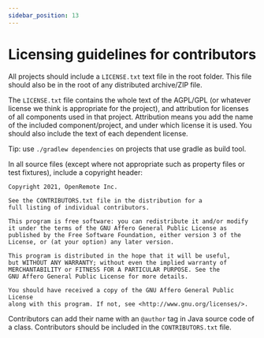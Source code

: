 ```yaml
---
sidebar_position: 13
---
```


# Licensing guidelines for contributors

All projects should include a `LICENSE.txt` text file in the root folder. This file should also be in the root of any distributed archive/ZIP file.

The `LICENSE.txt` file contains the whole text of the AGPL/GPL (or whatever license we think is appropriate for the project), and attribution for licenses of all components used in that project. Attribution means you add the name of the included component/project, and under which license it is used. You should also include the text of each dependent license.

Tip: use `./gradlew dependencies` on projects that use gradle as build tool.

In all source files (except where not appropriate such as property files or test fixtures), include a copyright header:

```
Copyright 2021, OpenRemote Inc.

See the CONTRIBUTORS.txt file in the distribution for a
full listing of individual contributors.

This program is free software: you can redistribute it and/or modify
it under the terms of the GNU Affero General Public License as
published by the Free Software Foundation, either version 3 of the
License, or (at your option) any later version.

This program is distributed in the hope that it will be useful,
but WITHOUT ANY WARRANTY; without even the implied warranty of
MERCHANTABILITY or FITNESS FOR A PARTICULAR PURPOSE. See the
GNU Affero General Public License for more details.

You should have received a copy of the GNU Affero General Public License
along with this program. If not, see <http://www.gnu.org/licenses/>.
```

Contributors can add their name with an `@author` tag in Java source code of a class. Contributors should be included in the `CONTRIBUTORS.txt` file.
